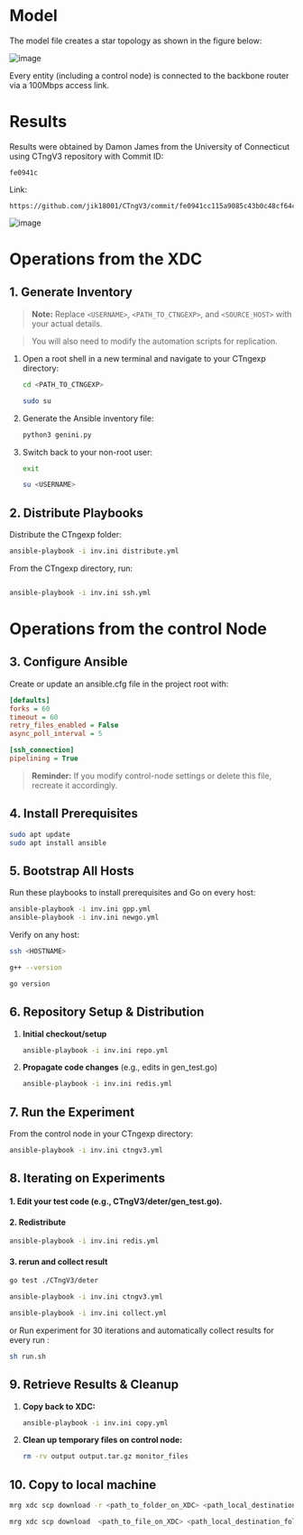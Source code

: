 # Model 
The model file creates a star topology as shown in the figure below: 

![image](https://github.com/user-attachments/assets/ebc51907-91f9-44cf-89da-249f72210f03)

Every entity (including a control node) is connected to the backbone router via a 100Mbps access link. 

# Results
Results were obtained by Damon James from the University of Connecticut using CTngV3 repository with Commit ID:
```
fe0941c
```
Link:
```
https://github.com/jik18001/CTngV3/commit/fe0941cc115a9085c43b0c48cf64c95086f338dd
```

![image](https://github.com/user-attachments/assets/79f05636-7404-4c56-97e3-672516a68a67)

# Operations from the XDC
## 1. Generate Inventory

> **Note:** Replace `<USERNAME>`, `<PATH_TO_CTNGEXP>`, and `<SOURCE_HOST>` with your actual details.

> You will also need to modify the automation scripts for replication. 

1. Open a root shell in a new terminal and navigate to your CTngexp directory:

   ```bash
   cd <PATH_TO_CTNGEXP>
   ```
   ```bash
   sudo su          
   ```
2. Generate the Ansible inventory file:

   ```bash
   python3 genini.py   
   ```
3. Switch back to your non-root user:

   ```bash
   exit              
   ```
   ```bash
   su <USERNAME>     
   ```

## 2. Distribute Playbooks
Distribute the CTngexp folder:
```bash
ansible-playbook -i inv.ini distribute.yml  
```
From the CTngexp directory, run:

```bash

ansible-playbook -i inv.ini ssh.yml         
```
# Operations from the control Node

## 3. Configure Ansible

Create or update an ansible.cfg file in the project root with:

```ini
[defaults]
forks = 60
timeout = 60
retry_files_enabled = False
async_poll_interval = 5

[ssh_connection]
pipelining = True
```

> **Reminder:** If you modify control-node settings or delete this file, recreate it accordingly.

## 4. Install Prerequisites

```bash
sudo apt update
sudo apt install ansible
```

## 5. Bootstrap All Hosts

Run these playbooks to install prerequisites and Go on every host:

```bash
ansible-playbook -i inv.ini gpp.yml      
ansible-playbook -i inv.ini newgo.yml    
```

Verify on any host:

```bash
ssh <HOSTNAME>
```
```bash
g++ --version
```
```bash
go version
```

## 6. Repository Setup & Distribution

1. **Initial checkout/setup**

   ```bash
   ansible-playbook -i inv.ini repo.yml
   ```
2. **Propagate code changes** (e.g., edits in gen\_test.go)

   ```bash
   ansible-playbook -i inv.ini redis.yml
   ```

## 7. Run the Experiment

From the control node in your CTngexp directory:

```bash
ansible-playbook -i inv.ini ctngv3.yml
```

## 8. Iterating on Experiments

#### 1. Edit your test code (e.g., CTngV3/deter/gen\_test.go).
#### 2. Redistribute

   ```bash
   ansible-playbook -i inv.ini redis.yml
   ```
#### 3. rerun and collect result
   ```bash
   go test ./CTngV3/deter
   ```
   ```bash
   ansible-playbook -i inv.ini ctngv3.yml
   ```
   ```bash
   ansible-playbook -i inv.ini collect.yml
   ```
   or Run experiment for 30 iterations and automatically collect results for every run :
   ```bash
   sh run.sh
   ```


## 9. Retrieve Results & Cleanup

1. **Copy back to XDC:**

   ```bash
   ansible-playbook -i inv.ini copy.yml
   ```
2. **Clean up temporary files on control node:**

   ```bash
   rm -rv output output.tar.gz monitor_files
   ```
## 10. Copy to local machine 
   ```bash
   mrg xdc scp download -r <path_to_folder_on_XDC> <path_local_destination_folder>
   ```
   ```bash
   mrg xdc scp download  <path_to_file_on_XDC> <path_local_destination_folder>
   ```
